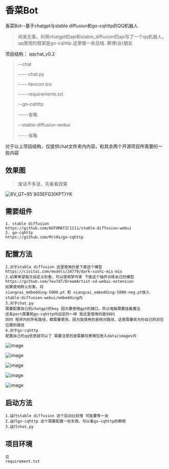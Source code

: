 # 香菜Bot

香菜Bot--基于chatgpt与stable diffusion和go-cqhttp的QQ机器人


>闲来无事，利用chatgpt的api和stable_diffusion的api写了一个qq机器人，qq使用的框架是go-cqhttp.这里做一些总结.
>赛博(女)朋友

项目结构：
qqchat_v0.2 
   >--chat
   >
   >-----chat.py
   >   
   >-----favicon.ico
   >   
   >-----requirements.txt
   >   
   >--go-cqhttp
   >
   >-----省略
   >   
   >--stable-diffusion-webui
   >
   >-----省略
   >   

对于以上项目结构，仅提供chat文件夹内内容，和其余两个开源项目所需要的一些内容

## 效果图
>废话不多说，先看看效果

![6V_QT~95`8G5EFG3(KPT}YK](https://github.com/Cc-Love-Study/XiangCaiBot/assets/92032190/1dd92891-5ff9-4ad7-81cd-1840913e1e90)

## 需要组件
	1. stable diffusion
	https://github.com/AUTOMATIC1111/stable-diffusion-webui
	2. go-cqhttp
	https://github.com/Mrs4s/go-cqhttp


## 配置方法
	1.对于stable diffusion 这里使用的是下面这个模型
	https://civitai.com/models/24779/dark-sushi-mix-mix
	2.如果希望每次自定义形象，可以使用梦作家 下面这个插件训练自己的模型
	https://github.com/7eu7d7/DreamArtist-sd-webui-extension
	如果使用默认形象，将
	xiangcai_embedding-5000.pt 和 xiangcai_embedding-5000-neg.pt放入
	stable-diffusion-webui/embedding内
	3.对于chat.py
	需要配置自己的chatgpt的key 因为要使用gpt的接口，所以电脑需要挂着魔法
	还有port需要和go-cqhttp内设定的一样 我这里使用的是9991
	同时 程序内的所有路径，都需要更改，因为我使用的是绝对路径，这里需要改为你自己的对应位置的路径
	4.对于go-cqhttp
	配置自己的qq信息就可以了 需要注意的是需要将表情包放入data/images内
	
	

![image](https://img2023.cnblogs.com/blog/2729131/202305/2729131-20230519205750040-1446506287.png)

![image](https://img2023.cnblogs.com/blog/2729131/202305/2729131-20230519205817046-2044091758.png)

![image](https://img2023.cnblogs.com/blog/2729131/202305/2729131-20230519205837581-406794619.png)

![image](https://img2023.cnblogs.com/blog/2729131/202305/2729131-20230519205847059-634959057.png)

![image](https://img2023.cnblogs.com/blog/2729131/202305/2729131-20230519205913034-263158540.png)

## 启动方法
	1.运行stable diffusion 这个启动比较慢 可能要等一会
	2.运行go-cqhttp 这个需要配置一些东西，可以看go-cqhttp的教程
	3.运行chat.py

## 项目环境
	见 
	requirement.txt

